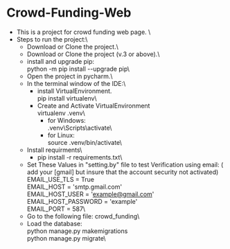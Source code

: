 # Crowd-Funding-Web
- This is a project for crowd funding web page. \
- Steps to run the project:\
	- Download or Clone the project.\
	- Download or Clone the project (v.3 or above).\
	- install and upgrade pip:\
		python -m pip install --upgrade pip\
	- Open the project in pycharm.\
	- In the terminal window of the IDE:\
		- install VirtualEnvironment.\
			pip install virtualenv\
		- Create and Activate VirtualEnvironment\
			virtualenv .venv\
			- for Windows:\
				.venv\Scripts\activate\
			- for Linux:\
				source .venv/bin/activate\
	- Install requirments\
		- pip install -r requirements.txt\
	- Set These Values in "setting.by" file to test Verification using email: ( add your [gmail] but insure that the account security not activated)\
		EMAIL_USE_TLS = True\
		EMAIL_HOST = 'smtp.gmail.com'\
		EMAIL_HOST_USER = 'example@gmail.com'\
		EMAIL_HOST_PASSWORD = 'example'\
		EMAIL_PORT = 587\
	- Go to the following file: crowd_funding\
	- Load the database:\
		python manage.py makemigrations\
		python manage.py migrate\
